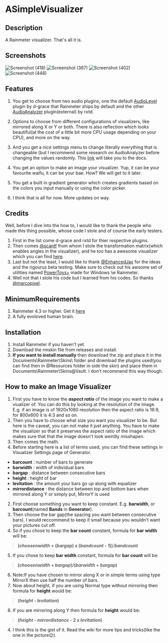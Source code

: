 # ASimpleVisualizer
## Description
A Rainmeter visualizer. That's all it is.
## Screenshots
![Screenshot (418)](https://user-images.githubusercontent.com/77834863/115127589-3cc0bc00-9ff5-11eb-92ad-1efde7adb93a.png)
![Screenshot (367)](https://user-images.githubusercontent.com/77834863/115127377-988a4580-9ff3-11eb-9973-86bba49a898e.png)
![Screenshot (402)](https://user-images.githubusercontent.com/77834863/115127440-2403d680-9ff4-11eb-9f2d-1edc96d7f5ec.png)
![Screenshot (448)](https://user-images.githubusercontent.com/77834863/115127678-059eda80-9ff6-11eb-8c5c-70066044ebc0.png)
## Features
1. You get to choose from two audio plugins, one the default [AudioLevel](https://docs.rainmeter.net/manual/plugins/audiolevel/) plugin by d-grace that Rainmeter ships by default and the other [AudioAnalyzer](https://github.com/d-uzlov/Rainmeter-Plugins-by-rxtd]) plugin(external) by rxtd.

2. Options to choose from different configurations of visualizers, like mirrored along X or Y or both. There is also reflection which looks beautiful(at the cost of a little bit more CPU usage depending on your CPU), and more on the way.
 
3. And you get a nice settings menu to change literally everything that is changeable (but I recommend some research on AudioAnalyzer before changing the values randomly. This [link](https://li7xi.github.io/AudioAnalyzerDocs/#/) will take you to the docs.
4. You get an option to make an image your visualizer. Yup, it can be your favourite waifu, it can be your bae. How? We will get to it later.
5. You get a built in gradient generator which creates gradients based on the colors you input manually or using the color picker.
6. I think that is all for now. More updates on way.

## Credits
Well, before I dive into the how to, I would like to thank the people who made this thing possible, whose code I stole and of course the early testers. 
1. First in the list come d-grace and rxtd for thier respective plugins.
2. Then comes [@scantf](https://github.com/sctanf) from whom I stole the transformation matrix(which enables angles in the visualizer), and he too has a awesome visualizer which you can find [here](https://github.com/sctanf/vectorcopy2).
3. Last but not the least, I would like to thank [@EnhancedJax](https://github.com/EnhancedJax) for the ideas and the rigourus beta testing. Make sure to check out his awsome set of utilities named [PowerToys+](https://github.com/EnhancedJax/PowerToysPlus) made for Windows \w Rainmeter.
4. Well not that I stole his code but I learned from his codes. So thanks [@marcopixel](https://github.com/marcopixel).

## MinimumRequirements
1. Rainmeter 4.3 or higher. Get it [here](https://rainmeter.net/)
2. A fully evoloved human brain.

## Installation
1. Install Rainmeter if you haven't yet.
2. Download the rmskin file from releases and install.
3. **If you want to install manually** then download the zip and place it in the Documents\Rainmeter\Skins\ folder and download the plugins used(you can find then in @Resources folder in side the skin) and place them in Documents\Rainmeter\Skins\@Vault\. I don't recommend this way though.

## How to make an Image Visualizer
1. First you have to know the __*aspect ratio*__ of the image you want to make a viualizer of. You can do this by looking at the resolution of the image. E.g. if an image is of 1920x1080 resolution then the aspect ratio is 16:9, for 800x600 it is 4:3 and so on.
2. Then you have to choose what size you want you visualizer to be. But here is the caveat, you can not make it just anything. You have to make the visualizer so that it preserves the aspect ratio of the image which makes sure that that the image doesn't look weirdly misshapen.
3. Then comes the math.
  1. Before starting here is a list of terms used, you can find these settings in Visualizer Settings page of Generator.
   - **barcount** : number of bars to generate
   - **barwidth** : width of individual bars
   - **bargap** : distance between consecutive bars
   - **height** : height of bar
   - **levitation** : the amount your bars go up along with equalizer
   - **mirrordistance** : the distance between top and bottom bars when mirrored along Y or simply put, MirrorY is used
  2. First choose something you want to keep constant. E.g. **barwidth**, or **barcount**(named **Bands** in **Generator**).
  3. Then choose the bar gap(the spacing you want between consecutive bars). I would reccommend to keep it small because you wouldn't want your pictures cut off.
  4. So if you chose to keep the **bar count** constant, formula for **bar width** will be:
> **(_choosenwidth_ + (_bargap_) x (_bandcount - 1_))**/**_bandcount_**
  5. If you chose to keep **bar width** constant, formula for **bar count** will be:
> **(_choosenwidth_ + _bargap_)/(_barwidth_ + _bargap_)**

  6. Note:If you have chosen to mirror along X or in simple terms using type MirrorX then use half the number of bars. 
  7. Now about height, if you are using Normal type without mirroring then formula for **height** would be:
> **(_height_ - _levitation_)**
  8. If you are mirroring along Y then formula for **height** would be:
> **(_height_ - _mirrordistance_ - 2 x _levitation_)**
4. I think this is the gist of it. Read the wiki for more tips and tricks(like the one in the picture:wink:). 
